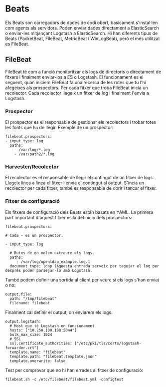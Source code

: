 # Beats

Els Beats son carregadors de dades de codi obert, basicament s'instal·len
com agents als servidors. Poden enviar dades directament a ElasticSearch
o enviar-les mitjançant Logstash a ElasticSearch. Hi han diferents tipus de 
Beats (PacketBeat, FileBeat, MetricBeat i WinLogBeat), però el més utilitzat
es FileBeat.

## FileBeat

FileBeat té com a funció monitoritzar els logs de directoris o directament
de fitxers i finalment enviar-los a ES o Logstash. El funcionament es el seguent,
quan iniciem FileBeat fa una recerca de les rutes que tu l'hi afegeixes als prospectors.
Per cada fitxer que troba FileBeat inicia un recolector. Cada recolector llegeix un fitxer de log 
i finalment l'envia a Logstash.

### Prospector

El prospector es el responsable de gestionar els recolectors i trobar totes les fonts
que ha de llegir. Exemple de un prospector:

```
filebeat.prospectors:
- input_type: log
  paths:
    - /var/log/*.log
    - /var/path2/*.log
```

### Harvester/Recolector

El recolector es el responsable de llegir el contingut de un fitxer de logs. 
Llegeix linea a linea el fitxer i envia el contingut al output. S'incia un
recolector per cada fitxer, també es responsable de obrir i tancar el fitxer.

### Fitxer de configuració

Els fitxers de configuració dels Beats están basats en YAML. La primera part
important d'aquest fitxer es la definició dels prospectors:

```
filebeat.prospectors:

# Cada - es un prospector. 

- input_type: log

  # Rutes de on volem extreure els logs.
  paths:
     - /var/log/openldap_example.log.1
  document_type: ldap (Aquesta entrada serveix per tagejar el log per desprès poder parsejar-lo amb Logstash.
```

També podem definir una sortida al client per veure si els logs s'han enviat o no:

```
output.file:
  path: "/tmp/filebeat"
  filename: filebeat
```

Finalment cal definir el output, on enviarem els logs:

```
output.logstash:
  # Host que té Logstash en funcionament
  hosts: ["10.250.100.190:5044"]
  bulk_max_size: 1024
  # SSL
  ssl.certificate_authorities: ["/etc/pki/tls/certs/logstash-forwarder.crt"]
  template.name: "filebeat"
  template.path: "filebeat.template.json"
  template.overwrite: false
```

Test per comprovar que no hi han errades al fitxer de configuració:

```filebeat.sh -c /etc/filebeat/filebeat.yml -configtest```
